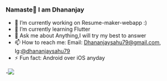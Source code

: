 ### Namaste🙏 I am Dhananjay

- 🔭 I’m currently working on Resume-maker-webapp :)
- 🌱 I’m currently learning Flutter
- 💬 Ask me about Anything,I will try my best to answer
- 📫 How to reach me: Email: Dhananjaysahu79@gmail.com, Ig:[@dhananjaysahu79](https://www.instagram.com/dhananjaysahu79/)
- ⚡ Fun fact: Android over iOS anyday


-<img src="https://github-readme-stats.vercel.app/api?username=dhananjaysahu79&&show_icons=true&title_color=27D545&icon_color=27D545&text_color=4999F7&bg_color=0D1117">
